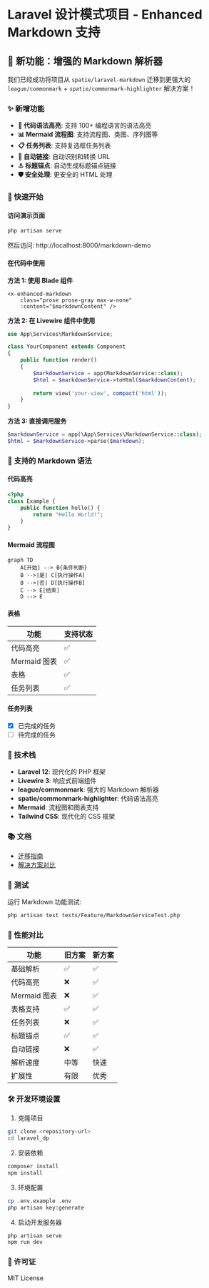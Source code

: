 # Laravel 设计模式项目 - Enhanced Markdown 支持

## 🎉 新功能：增强的 Markdown 解析器

我们已经成功将项目从 `spatie/laravel-markdown` 迁移到更强大的 `league/commonmark` + `spatie/commonmark-highlighter` 解决方案！

### ✨ 新增功能

- **🎨 代码语法高亮**: 支持 100+ 编程语言的语法高亮
- **📊 Mermaid 流程图**: 支持流程图、类图、序列图等
- **📋 任务列表**: 支持复选框任务列表
- **🔗 自动链接**: 自动识别和转换 URL
- **⚓ 标题锚点**: 自动生成标题锚点链接
- **🛡️ 安全处理**: 更安全的 HTML 处理

### 🚀 快速开始

#### 访问演示页面
```bash
php artisan serve
```
然后访问: http://localhost:8000/markdown-demo

#### 在代码中使用

**方法 1: 使用 Blade 组件**
```blade
<x-enhanced-markdown 
    class="prose prose-gray max-w-none"
    :content="$markdownContent" />
```

**方法 2: 在 Livewire 组件中使用**
```php
use App\Services\MarkdownService;

class YourComponent extends Component
{
    public function render()
    {
        $markdownService = app(MarkdownService::class);
        $html = $markdownService->toHtml($markdownContent);
        
        return view('your-view', compact('html'));
    }
}
```

**方法 3: 直接调用服务**
```php
$markdownService = app(\App\Services\MarkdownService::class);
$html = $markdownService->parse($markdown);
```

### 📝 支持的 Markdown 语法

#### 代码高亮
```php
<?php
class Example {
    public function hello() {
        return "Hello World!";
    }
}
```

#### Mermaid 流程图
```mermaid
graph TD
    A[开始] --> B{条件判断}
    B -->|是| C[执行操作A]
    B -->|否| D[执行操作B]
    C --> E[结束]
    D --> E
```

#### 表格
| 功能 | 支持状态 |
|------|----------|
| 代码高亮 | ✅ |
| Mermaid 图表 | ✅ |
| 表格 | ✅ |
| 任务列表 | ✅ |

#### 任务列表
- [x] 已完成的任务
- [ ] 待完成的任务

### 🔧 技术栈

- **Laravel 12**: 现代化的 PHP 框架
- **Livewire 3**: 响应式前端组件
- **league/commonmark**: 强大的 Markdown 解析器
- **spatie/commonmark-highlighter**: 代码语法高亮
- **Mermaid**: 流程图和图表支持
- **Tailwind CSS**: 现代化的 CSS 框架

### 📚 文档

- [迁移指南](docs/markdown-migration-guide.md)
- [解决方案对比](docs/markdown-solutions.md)

### 🧪 测试

运行 Markdown 功能测试:
```bash
php artisan test tests/Feature/MarkdownServiceTest.php
```

### 🎯 性能对比

| 功能 | 旧方案 | 新方案 |
|------|--------|--------|
| 基础解析 | ✅ | ✅ |
| 代码高亮 | ❌ | ✅ |
| Mermaid 图表 | ❌ | ✅ |
| 表格支持 | ✅ | ✅ |
| 任务列表 | ❌ | ✅ |
| 标题锚点 | ✅ | ✅ |
| 自动链接 | ❌ | ✅ |
| 解析速度 | 中等 | 快速 |
| 扩展性 | 有限 | 优秀 |

### 🛠️ 开发环境设置

1. 克隆项目
```bash
git clone <repository-url>
cd laravel_dp
```

2. 安装依赖
```bash
composer install
npm install
```

3. 环境配置
```bash
cp .env.example .env
php artisan key:generate
```

4. 启动开发服务器
```bash
php artisan serve
npm run dev
```

### 📄 许可证

MIT License